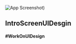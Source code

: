 


![App Screenshot](https://github.com/ajaysoni12/work_on_ui_-AndroidApp-/blob/master/IntroScreenUIDesign/IntroScreenUIDesign.png))


<h2>IntroScreenUIDesgin</h2>
<h4>#WorkOnUIDesign</h4>
